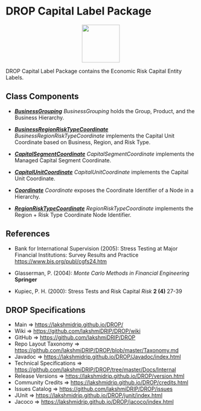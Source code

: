 # DROP Capital Label Package

<p align="center"><img src="https://github.com/lakshmiDRIP/DROP/blob/master/DRIP_Logo.gif?raw=true" width="100"></p>

DROP Capital Label Package contains the Economic Risk Capital Entity Labels.


## Class Components

 * [***BusinessGrouping***](https://github.com/lakshmiDRIP/DROP/tree/master/src/main/java/org/drip/capital/label/BusinessGrouping.java)
 <i>BusinessGrouping</i> holds the Group, Product, and the Business Hierarchy.

 * [***BusinessRegionRiskTypeCoordinate***](https://github.com/lakshmiDRIP/DROP/tree/master/src/main/java/org/drip/capital/label/BusinessRegionRiskTypeCoordinate.java)
 <i>BusinessRegionRiskTypeCoordinate</i> implements the Capital Unit Coordinate based on Business, Region, and Risk Type.

 * [***CapitalSegmentCoordinate***](https://github.com/lakshmiDRIP/DROP/tree/master/src/main/java/org/drip/capital/label/CapitalSegmentCoordinate.java)
 <i>CapitalSegmentCoordinate</i> implements the Managed Capital Segment Coordinate.

 * [***CapitalUnitCoordinate***](https://github.com/lakshmiDRIP/DROP/tree/master/src/main/java/org/drip/capital/label/CapitalUnitCoordinate.java)
 <i>CapitalUnitCoordinate</i> implements the Capital Unit Coordinate.

 * [***Coordinate***](https://github.com/lakshmiDRIP/DROP/tree/master/src/main/java/org/drip/capital/label/Coordinate.java)
 <i>Coordinate</i> exposes the Coordinate Identifier of a Node in a Hierarchy.

 * [***RegionRiskTypeCoordinate***](https://github.com/lakshmiDRIP/DROP/tree/master/src/main/java/org/drip/capital/label/RegionRiskTypeCoordinate.java)
 <i>RegionRiskTypeCoordinate</i> implements the Region + Risk Type Coordinate Node Identifier.


## References

 * Bank for International Supervision (2005): Stress Testing at Major Financial Institutions: Survey Results and Practice https://www.bis.org/publ/cgfs24.htm

 * Glasserman, P. (2004): <i>Monte Carlo Methods in Financial Engineering</i> <b>Springer</b>

 * Kupiec, P. H. (2000): Stress Tests and Risk Capital <i>Risk</i> <b>2 (4)</b> 27-39


## DROP Specifications
 * Main                     => https://lakshmidrip.github.io/DROP/
 * Wiki                     => https://github.com/lakshmiDRIP/DROP/wiki
 * GitHub                   => https://github.com/lakshmiDRIP/DROP
 * Repo Layout Taxonomy     => https://github.com/lakshmiDRIP/DROP/blob/master/Taxonomy.md
 * Javadoc                  => https://lakshmidrip.github.io/DROP/Javadoc/index.html
 * Technical Specifications => https://github.com/lakshmiDRIP/DROP/tree/master/Docs/Internal
 * Release Versions         => https://lakshmidrip.github.io/DROP/version.html
 * Community Credits        => https://lakshmidrip.github.io/DROP/credits.html
 * Issues Catalog           => https://github.com/lakshmiDRIP/DROP/issues
 * JUnit                    => https://lakshmidrip.github.io/DROP/junit/index.html
 * Jacoco                   => https://lakshmidrip.github.io/DROP/jacoco/index.html
